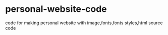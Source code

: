# personal-website-code
code for making personal website with image,fonts,fonts styles,html source code
